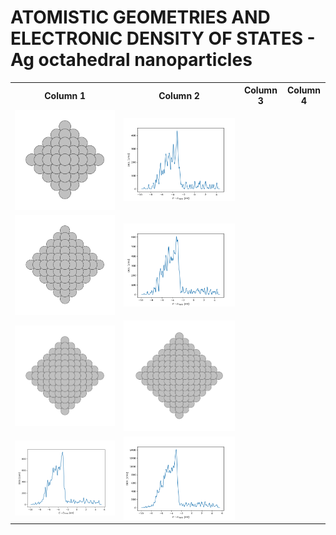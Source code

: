 
# ATOMISTIC GEOMETRIES AND ELECTRONIC DENSITY OF STATES - Ag octahedral nanoparticles

<table>
  <tr>
    <th>Column 1</th>
    <th>Column 2</th>
    <th>Column 3</th>
    <th>Column 4</th>
  </tr>
  <tr>
    <td><img src="image1.png" alt="Image 1"></td>
    <td><img src="image3.png" alt="Image 3"></td>
  </tr>
  <tr>
    <td><img src="image2.png" alt="Image 2"></td>
    <td><img src="image4.png" alt="Image 4"></td>
  </tr>
  <tr>
    <td><img src="image5.png" alt="Image 5"></td>
    <td><img src="image7.png" alt="Image 7"></td>
  </tr>
  <tr>
    <td><img src="image6.png" alt="Image 6"></td>
    <td><img src="image8.png" alt="Image 8"></td>
      </tr>
</table>
